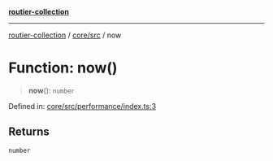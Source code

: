 [**routier-collection**](../../../README.md)

***

[routier-collection](../../../README.md) / [core/src](../README.md) / now

# Function: now()

> **now**(): `number`

Defined in: [core/src/performance/index.ts:3](https://github.com/Agrejus/routier/blob/ae307d61bf9883ec014a438be7cbd96d2060d092/core/src/performance/index.ts#L3)

## Returns

`number`
